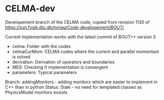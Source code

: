 # CELMA-dev

Developement branch of the CELMA code, copied from revision 1130 of
https://svn.fysik.dtu.dk/mmag/Code-developement/BOUT/

Current implementation works with the latest commit of BOUT++ version 3

* celma: Folder with the codes
* celmaCurMom: CELMA codes where the current and parallel momentum is solved
* derivation: Derivation of operators and boundaries
* MES: Checking if implementation is convergent
* parameters: Typical parameters

Branch: addingMonitors - adding monitors which are easier to implement in C++
        than in python
Status: Stale - no need for templated classes as PhysicsModel monitors exsists
